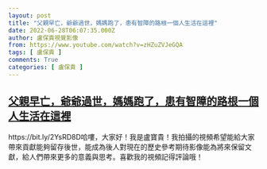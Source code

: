 ```yaml
---
layout: post
title: "父親早亡，爺爺過世，媽媽跑了，患有智障的路根一個人生活在這裡"
date: 2022-06-28T06:07:35.000Z
author: 盧保貴視覺影像
from: https://www.youtube.com/watch?v=zHZuZVJeGQA
tags: [ 盧保貴 ]
comments: True
categories: [ 盧保貴 ]
---
```

<!--1656396455000-->
[父親早亡，爺爺過世，媽媽跑了，患有智障的路根一個人生活在這裡](https://www.youtube.com/watch?v=zHZuZVJeGQA)
------

<div>
https://bit.ly/2YsRD8D哈嘍，大家好！我是盧寶貴！我拍攝的視頻希望能給大家帶來貢獻能夠留存後世，能成為後人對現在的歷史參考期待影像能為將來保留文獻，給人們帶來更多的意義與思考。喜歡我的視頻記得評論哦！
</div>
